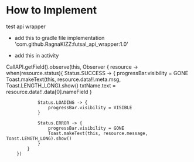 # How to Implement
test api wrapper

- add this to gradle file
implementation 'com.github.RagnaKIZZ:futsal_api_wrapper:1.0'

- add this in activity

 CallAPI.getField().observe(this, Observer { resource ->
            when(resource.status){
                Status.SUCCESS -> {
                    progressBar.visibility = GONE
                    Toast.makeText(this, resource.data!!.meta.msg, Toast.LENGTH_LONG).show()
                    txtName.text = resource.data!!.data[0].nameField
                }

                Status.LOADING -> {
                    progressBar.visibility = VISIBLE
                }

                Status.ERROR -> {
                    progressBar.visibility = GONE
                    Toast.makeText(this, resource.message, Toast.LENGTH_LONG).show()
                }
            }
        })
